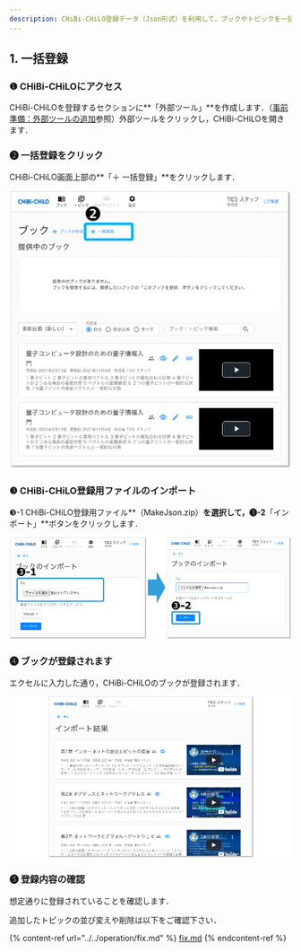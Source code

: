 ```yaml
---
description: CHiBi-CHiLO登録データ（Json形式）を利用して，ブックやトピックを一括で作成します．
---
```


## 1. 一括登録

### ❶ CHiBi-CHiLOにアクセス

CHiBi-CHiLOを登録するセクションに**「外部ツール」**を作成します．（[事前準備：外部ツールの追加](../access.md)参照）外部ツールをクリックし，CHiBi-CHiLOを開きます．

### ❷ 一括登録をクリック

CHiBi-CHiLO画面上部の**「＋ 一括登録」**をクリックします．

![](<../../.gitbook/assets/image (175).png>)

### ❸ CHiBi-CHiLO登録用ファイルのインポート

❸-1 CHiBi-CHiLO登録用ファイル**（MakeJson.zip）**を選択して，❸-2**「インポート」**ボタンをクリックします．

![](<../../.gitbook/assets/image (177).png>)

### ❹ ブックが登録されます

エクセルに入力した通り，CHiBi-CHiLOのブックが登録されます．

![](<../../.gitbook/assets/image (154).png>)

### ❺ 登録内容の確認

想定通りに登録されていることを確認します．

追加したトピックの並び変えや削除は以下をご確認下さい．

{% content-ref url="../../operation/fix.md" %}
[fix.md](../../operation/fix.md)
{% endcontent-ref %}


